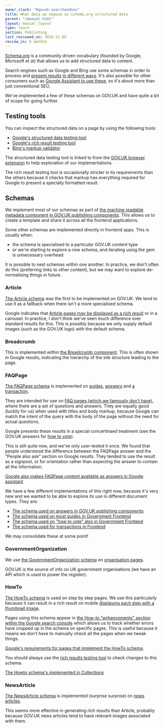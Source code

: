 ```yaml
---
owner_slack: "#govuk-searchandnav"
title: What data we expose as schema.org structured data
parent: "/manual.html"
layout: manual_layout
type: learn
section: Publishing
last_reviewed_on: 2019-11-05
review_in: 6 months
---
```


[Schema.org](https://schema.org/) is a community driven vocabulary (founded by Google, Microsoft et al) that allows us to add structured data to content.

Search engines such as Google and Bing use some schemas in order to process and [present results](https://developers.google.com/search/docs/data-types/article) [in different ways](https://www.bing.com/webmaster/help/marking-up-your-site-with-structured-data-3a93e731). It's also possible for other consumers such as [Google Assistant to use these](https://developers.google.com/assistant/content/faq), so it's about more than just conventional SEO.

We've implemented a few of these schemas on GOV.UK and have quite a bit of scope for going further.

## Testing tools

You can inspect the structured data on a page by using the following tools:

- [Google's structured data testing tool](https://search.google.com/structured-data/testing-tool/u/0/)
- [Google's rich result testing tool](https://search.google.com/test/rich-results)
- [Bing's markup validator](https://www.bing.com/toolbox/markup-validator)

The structured data testing tool is linked to from the [GOV.UK browser extension](https://github.com/alphagov/govuk-browser-extension/pull/133) to help exploration of our implementations.

The rich result testing tool is occasionally stricter in its requirements than the others because it checks that markup has everything required for Google to present a specially formatted result.

## Schemas

We implement most of our schemas as part of [the machine readable metadata component](https://components.publishing.service.gov.uk/component-guide/machine_readable_metadata) [in GOV.UK publishing components](https://github.com/alphagov/govuk_publishing_components/blob/master/lib/govuk_publishing_components/presenters/schema_org.rb).  This allows us to create a template and share it across all the frontend applications.

Some other schemas are implemented directly in frontend apps. This is usually when:

- the schema is specialised to a particular GOV.UK content type
- or we're starting to explore a new schema, and iterating using the gem is unnecessary overhead

It is possible to nest schemas within one another. In practice, we don't often do this (preferring links to other content), but we may want to explore de-normalising things in future.

### Article

[The Article schema](https://schema.org/Article) was the first to be implemented on GOV.UK.  We tend to use it as a fallback when there isn't a more specialised schema.

Google indicates that [Article pages may be displayed as a rich result](https://developers.google.com/search/docs/data-types/article) or in a carousel. In practice, I don't think we've seen much difference over standard results for this.  This is possibly because we only supply default images (such as the GOV.UK logo) with the default schema.

### Breadcrumb

This is implemented within [the Breadcrumb component](https://github.com/alphagov/govuk_publishing_components/blob/c0a1add0a222ab105a08133967f0d362e86b5604/app/views/govuk_publishing_components/components/_breadcrumbs.html.erb#L11). This is often shown in Google results, indicating the hierarchy of the site structure leading to the page.

### FAQPage

[The FAQPage schema](https://schema.org/FAQPage) is implemented on [guides](https://www.gov.uk/universal-credit), [answers](https://www.gov.uk/benefits-calculators) and [a transaction](https://www.gov.uk/register-to-vote).

They are intended for use on [FAQ pages (which we famously don't have)](https://gds.blog.gov.uk/2013/07/25/faqs-why-we-dont-have-them/), where there are a set of questions and answers. They are equally good (luckily for us) when used with titles and body markup, because Google can match the intent of the query with the body of the page without the need for actual questions.

Google presents these results in a special concertinaed treatment (see the GOV.UK answers for [how to vote](https://www.google.com/search?q=how+to+vote)).

This is still quite new, and we've only user-tested it once.  We found that people understood the difference between the FAQPage answer and the "People also ask" section on Google results. They tended to use the result as a signpost, or for orientation rather than expecting the answer to contain all the information.

[Google also makes FAQPage content available as answers in Google assistant](https://developers.google.com/assistant/content/faq)

We have a few different implementations of this right now, because it's very new and we wanted to be able to explore its use in different document types.  They are:

- [The schema used on answers in GOV.UK publishing components](https://github.com/alphagov/govuk_publishing_components/blob/master/lib/govuk_publishing_components/presenters/machine_readable/faq_page_schema.rb)
- [The schema used on most guides in Government Frontend](https://github.com/alphagov/government-frontend/blob/master/app/presenters/machine_readable/guide_faq_page_schema_presenter.rb)
- [The schema used on "how to vote" also in Government Frontend](https://github.com/alphagov/government-frontend/blob/master/app/presenters/machine_readable/yaml_faq_page_schema_presenter.rb)
- [The schema used for transactions in Frontend](https://github.com/alphagov/frontend/blob/master/app/presenters/machine_readable/transaction_faq_page_schema.rb)

We may consolidate these at some point!

### GovernmentOrganization

We use [the GovernmentOrganization schema](https://schema.org/GovernmentOrganization) on [organisation pages](https://www.gov.uk/government/organisations/government-digital-service).

GOV.UK is the source of info on UK government organisations (we have an API which is used to power the register).

### HowTo

[The HowTo schema](https://schema.org/HowTo) is used on step by step pages. We use this particularly because it can result in a rich result on mobile [displaying each step with a thumbnail image](https://search.google.com/test/rich-results?utm_campaign=devsite&utm_medium=jsonld&utm_source=how-to&id=5DXkD7BHHFDFj-QuPvlQvQ&view=search-preview).

Pages using this schema appear in [the How-to "enhancements" section within the Google search console](https://search.google.com/search-console/how-to?resource_id=https%3A%2F%2Fwww.gov.uk%2F) which allows us to track whether errors have cropped up in the schema on specific pages.  This is useful because it means we don't have to manually check all the pages when we tweak things.

[Google's requirements for pages that implement the HowTo schema](https://developers.google.com/search/docs/data-types/how-to).

You should always use the [rich results testing tool](https://search.google.com/test/rich-results) to check changes to this schema.

[The Howto schema's implemented in Collections](https://github.com/alphagov/collections/blob/master/app/models/schemas/how_to.rb)

### NewsArticle

[The NewsArticle schema](https://schema.org/NewsArticle) is implemented (surprise surprise) on [news articles](https://github.com/alphagov/government-frontend/blob/11dfc12b47ede18897be28350db31ca23743c46c/app/views/content_items/news_article.html.erb#L3).

This seems more effective in generating rich results than Article, probably because GOV.UK news articles tend to have relevant images associated with them.
